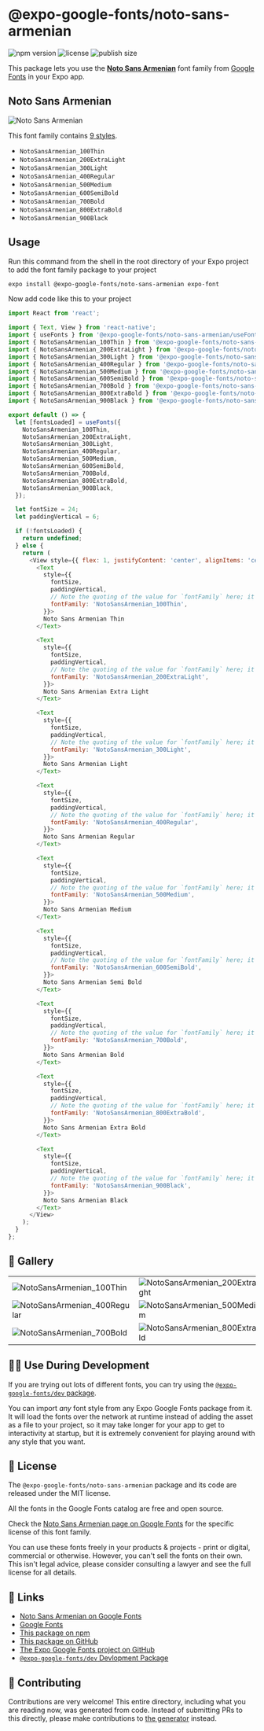 # @expo-google-fonts/noto-sans-armenian

![npm version](https://flat.badgen.net/npm/v/@expo-google-fonts/noto-sans-armenian)
![license](https://flat.badgen.net/github/license/expo/google-fonts)
![publish size](https://flat.badgen.net/packagephobia/install/@expo-google-fonts/noto-sans-armenian)

This package lets you use the [**Noto Sans Armenian**](https://fonts.google.com/specimen/Noto+Sans+Armenian) font family from [Google Fonts](https://fonts.google.com/) in your Expo app.

## Noto Sans Armenian

![Noto Sans Armenian](./font-family.png)

This font family contains [9 styles](#-gallery).

- `NotoSansArmenian_100Thin`
- `NotoSansArmenian_200ExtraLight`
- `NotoSansArmenian_300Light`
- `NotoSansArmenian_400Regular`
- `NotoSansArmenian_500Medium`
- `NotoSansArmenian_600SemiBold`
- `NotoSansArmenian_700Bold`
- `NotoSansArmenian_800ExtraBold`
- `NotoSansArmenian_900Black`

## Usage

Run this command from the shell in the root directory of your Expo project to add the font family package to your project
```sh
expo install @expo-google-fonts/noto-sans-armenian expo-font
```

Now add code like this to your project
```js
import React from 'react';

import { Text, View } from 'react-native';
import { useFonts } from '@expo-google-fonts/noto-sans-armenian/useFonts';
import { NotoSansArmenian_100Thin } from '@expo-google-fonts/noto-sans-armenian/100Thin';
import { NotoSansArmenian_200ExtraLight } from '@expo-google-fonts/noto-sans-armenian/200ExtraLight';
import { NotoSansArmenian_300Light } from '@expo-google-fonts/noto-sans-armenian/300Light';
import { NotoSansArmenian_400Regular } from '@expo-google-fonts/noto-sans-armenian/400Regular';
import { NotoSansArmenian_500Medium } from '@expo-google-fonts/noto-sans-armenian/500Medium';
import { NotoSansArmenian_600SemiBold } from '@expo-google-fonts/noto-sans-armenian/600SemiBold';
import { NotoSansArmenian_700Bold } from '@expo-google-fonts/noto-sans-armenian/700Bold';
import { NotoSansArmenian_800ExtraBold } from '@expo-google-fonts/noto-sans-armenian/800ExtraBold';
import { NotoSansArmenian_900Black } from '@expo-google-fonts/noto-sans-armenian/900Black';

export default () => {
  let [fontsLoaded] = useFonts({
    NotoSansArmenian_100Thin,
    NotoSansArmenian_200ExtraLight,
    NotoSansArmenian_300Light,
    NotoSansArmenian_400Regular,
    NotoSansArmenian_500Medium,
    NotoSansArmenian_600SemiBold,
    NotoSansArmenian_700Bold,
    NotoSansArmenian_800ExtraBold,
    NotoSansArmenian_900Black,
  });

  let fontSize = 24;
  let paddingVertical = 6;

  if (!fontsLoaded) {
    return undefined;
  } else {
    return (
      <View style={{ flex: 1, justifyContent: 'center', alignItems: 'center' }}>
        <Text
          style={{
            fontSize,
            paddingVertical,
            // Note the quoting of the value for `fontFamily` here; it expects a string!
            fontFamily: 'NotoSansArmenian_100Thin',
          }}>
          Noto Sans Armenian Thin
        </Text>

        <Text
          style={{
            fontSize,
            paddingVertical,
            // Note the quoting of the value for `fontFamily` here; it expects a string!
            fontFamily: 'NotoSansArmenian_200ExtraLight',
          }}>
          Noto Sans Armenian Extra Light
        </Text>

        <Text
          style={{
            fontSize,
            paddingVertical,
            // Note the quoting of the value for `fontFamily` here; it expects a string!
            fontFamily: 'NotoSansArmenian_300Light',
          }}>
          Noto Sans Armenian Light
        </Text>

        <Text
          style={{
            fontSize,
            paddingVertical,
            // Note the quoting of the value for `fontFamily` here; it expects a string!
            fontFamily: 'NotoSansArmenian_400Regular',
          }}>
          Noto Sans Armenian Regular
        </Text>

        <Text
          style={{
            fontSize,
            paddingVertical,
            // Note the quoting of the value for `fontFamily` here; it expects a string!
            fontFamily: 'NotoSansArmenian_500Medium',
          }}>
          Noto Sans Armenian Medium
        </Text>

        <Text
          style={{
            fontSize,
            paddingVertical,
            // Note the quoting of the value for `fontFamily` here; it expects a string!
            fontFamily: 'NotoSansArmenian_600SemiBold',
          }}>
          Noto Sans Armenian Semi Bold
        </Text>

        <Text
          style={{
            fontSize,
            paddingVertical,
            // Note the quoting of the value for `fontFamily` here; it expects a string!
            fontFamily: 'NotoSansArmenian_700Bold',
          }}>
          Noto Sans Armenian Bold
        </Text>

        <Text
          style={{
            fontSize,
            paddingVertical,
            // Note the quoting of the value for `fontFamily` here; it expects a string!
            fontFamily: 'NotoSansArmenian_800ExtraBold',
          }}>
          Noto Sans Armenian Extra Bold
        </Text>

        <Text
          style={{
            fontSize,
            paddingVertical,
            // Note the quoting of the value for `fontFamily` here; it expects a string!
            fontFamily: 'NotoSansArmenian_900Black',
          }}>
          Noto Sans Armenian Black
        </Text>
      </View>
    );
  }
};

```

## 🔡 Gallery


||||
|-|-|-|
|![NotoSansArmenian_100Thin](.//100Thin/NotoSansArmenian_100Thin.ttf.png)|![NotoSansArmenian_200ExtraLight](.//200ExtraLight/NotoSansArmenian_200ExtraLight.ttf.png)|![NotoSansArmenian_300Light](.//300Light/NotoSansArmenian_300Light.ttf.png)||
|![NotoSansArmenian_400Regular](.//400Regular/NotoSansArmenian_400Regular.ttf.png)|![NotoSansArmenian_500Medium](.//500Medium/NotoSansArmenian_500Medium.ttf.png)|![NotoSansArmenian_600SemiBold](.//600SemiBold/NotoSansArmenian_600SemiBold.ttf.png)||
|![NotoSansArmenian_700Bold](.//700Bold/NotoSansArmenian_700Bold.ttf.png)|![NotoSansArmenian_800ExtraBold](.//800ExtraBold/NotoSansArmenian_800ExtraBold.ttf.png)|![NotoSansArmenian_900Black](.//900Black/NotoSansArmenian_900Black.ttf.png)||


## 👩‍💻 Use During Development

If you are trying out lots of different fonts, you can try using the [`@expo-google-fonts/dev` package](https://github.com/expo/google-fonts/tree/master/font-packages/dev#readme).

You can import *any* font style from any Expo Google Fonts package from it. It will load the fonts
over the network at runtime instead of adding the asset as a file to your project, so it may take longer
for your app to get to interactivity at startup, but it is extremely convenient
for playing around with any style that you want.

## 📖 License

The `@expo-google-fonts/noto-sans-armenian` package and its code are released under the MIT license.

All the fonts in the Google Fonts catalog are free and open source.

Check the [Noto Sans Armenian page on Google Fonts](https://fonts.google.com/specimen/Noto+Sans+Armenian) for the specific license of this font family.

You can use these fonts freely in your products & projects - print or digital, commercial or otherwise. However, you can't sell the fonts on their own. This isn't legal advice, please consider consulting a lawyer and see the full license for all details.

## 🔗 Links

- [Noto Sans Armenian on Google Fonts](https://fonts.google.com/specimen/Noto+Sans+Armenian)
- [Google Fonts](https://fonts.google.com/)
- [This package on npm](https://www.npmjs.com/package/@expo-google-fonts/noto-sans-armenian)
- [This package on GitHub](https://github.com/expo/google-fonts/tree/master/font-packages/noto-sans-armenian)
- [The Expo Google Fonts project on GitHub](https://github.com/expo/google-fonts)
- [`@expo-google-fonts/dev` Devlopment Package](https://github.com/expo/google-fonts/tree/master/font-packages/dev)

## 🤝 Contributing

Contributions are very welcome! This entire directory, including what you are reading now, was generated from code. Instead of submitting PRs to this directly, please make contributions to [the generator](https://github.com/expo/google-fonts/tree/master/packages/generator) instead.
